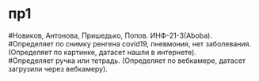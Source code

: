# пр1

#Новиков, Антонова, Пришедько, Попов. ИНФ-21-3(Aboba).  
#Определяет по снимку ренгена сovid19, пневмония, нет заболевания. (Определяет по картинке, датасет нашли в интернете).  
#Определяет ручка или тетрадь. (Определяет по вебкамере, датасет загрузили через вебкамеру).  
